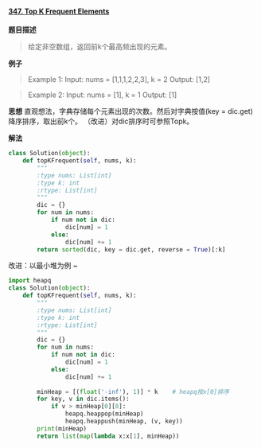 #### [347. Top K Frequent Elements](https://leetcode.com/problems/top-k-frequent-elements/)
**题目描述**
> 给定非空数组，返回前k个最高频出现的元素。

**例子**
> Example 1:
Input: nums = [1,1,1,2,2,3], k = 2
Output: [1,2]

>Example 2:
Input: nums = [1], k = 1
Output: [1]

**思想**
直观想法，字典存储每个元素出现的次数。然后对字典按值(key = dic.get)降序排序，取出前k个。
（改进）对dic排序时可参照Topk。

**解法**
```python
class Solution(object):
    def topKFrequent(self, nums, k):
        """
        :type nums: List[int]
        :type k: int
        :rtype: List[int]
        """
        dic = {}
        for num in nums:
            if num not in dic:
                dic[num] = 1
            else:
                dic[num] += 1
        return sorted(dic, key = dic.get, reverse = True)[:k]
```
改进：以最小堆为例 ~
```python
import heapq
class Solution(object):
    def topKFrequent(self, nums, k):
        """
        :type nums: List[int]
        :type k: int
        :rtype: List[int]
        """
        dic = {}
        for num in nums:
            if num not in dic:
                dic[num] = 1
            else:
                dic[num] += 1
   
        minHeap = [(float('-inf'), 1)] * k    # heapq按x[0]排序
        for key, v in dic.items():
            if v > minHeap[0][0]:
                heapq.heappop(minHeap)
                heapq.heappush(minHeap, (v, key))
        print(minHeap)
        return list(map(lambda x:x[1], minHeap))
```